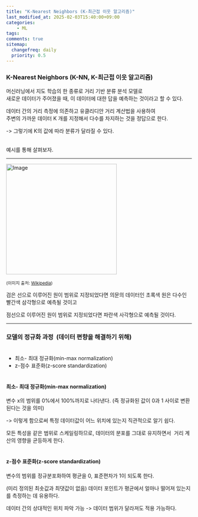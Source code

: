 ```yaml
---
title: "K-Nearest Neighbors (K-최근접 이웃 알고리즘)"
last_modified_at: 2025-02-03T15:40:00+09:00
categories: 
    - ML
tags:
comments: true
sitemap:
  changefreq: daily
  priority: 0.5
---
```


### K-Nearest Neighbors (K-NN, K-최근접 이웃 알고리즘)

머신러닝에서 지도 학습의 한 종류로 거리 기반 분류 분석 모델로<br>새로운 데이터가 주어졌을 때, 이 데이터에 대한 답을 예측하는 것이라고 할 수 있다.

데이터 간의 거리 측정에 의존하고 유클리디안 거리 계산법을 사용하여<br>주변의 가까운 데이터 K 개를 지정해서 다수를 차지하는 것을 정답으로 한다.

-> 그렇기에 K의 값에 따라 분류가 달라질 수 있다.<br/><br/>

예시를 통해 살펴보자.
- - -

<img width="300" alt="Image" src="https://github.com/user-attachments/assets/54a7d231-d42b-4925-9c2f-fdb5025b1ee3" />

<small>(이미지 출처: [Wikipedia](https://en.wikipedia.org/wiki/K-nearest_neighbors_algorithm))</small>


검은 선으로 이루어진 원이 범위로 지정되었다면 의문의 데이터인 초록색 원은 다수인 빨간색 삼각형으로 예측될 것이고

점선으로 이루어진 원이 범위로 지정되었다면 파란색 사각형으로 예측될 것이다.

- - -

### 모델의 정규화 과정  (데이터 편향을 해결하기 위해) <br/><br/>


- 최소- 최대 정규화(min-max normalization)
- z-점수 표준화(z-score standardization) <br/><br/>

#### 최소- 최대 정규화(min-max normalization)

변수 x의 범위를 0%에서 100%까지로 나타낸다.
(즉 정규화된 값이 0과 1 사이로 변환된다는 것을 의미)

-> 이렇게 함으로써 특정 데이터값이 어느 위치에 있는지 직관적으로 알기 쉽다.

모든 특성을 같은 범위로 스케일링하므로, 데이터의 분포를 그대로 유지하면서 
거리 계산의 영향을 균등하게 한다.<br/><br/>

#### z-점수 표준화(z-score standardization)

변수의 범위를 정규분포화하여 평균을 0, 표준편차가 1이 되도록 한다.

(미리 정의된 최솟값과 최댓값이 없음)
데이터 포인트가 평균에서 얼마나 떨어져 있는지를 측정하는 데 유용하다.

데이터 간의 상대적인 위치 파악 가능 -> 데이터 범위가 달라져도 적용 가능하다.
